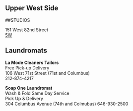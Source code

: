 ## Upper West Side 

##STUDIOS

151 West 82nd Street\
[5W](https://youtu.be/s4keLu9MV9Q)




## Laundromats
**La Mode Cleaners Tailors**\
Free Pick-up Delivery\
106 West 71st Street (71st and Columbus)\
212-874-4217

**Soap One Laundromat**\
Wash & Fold Same Day Service\
Pick Up & Delivery\
304 Columbus Avenue (74th and Colmubus)
646-930-2500
